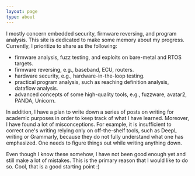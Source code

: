 ```yaml
---
layout: page
type: about
---
```



I mostly concern embedded security, firmware reversing, and program analysis. This site is dedicated to make some memory about my progress. Currently, I prioritize to share as the following: 
- firmware analysis, fuzz testing, and exploits on bare-metal and RTOS targets.
- firmware reversing, e.g., baseband, ECU, routers.
- hardware security, e.g., hardware-in-the-loop testing.
- practical program analysis, such as reaching definition analysis, dataflow analysis.
- advanced concepts of some high-quality tools, e.g., fuzzware, avatar2, PANDA, Unicorn.


In addition, I have a plan to write down a series of posts on writing for academic purposes in order to keep track of what I have learned. Moreover, I have found a lot of misconceptions. For example, it is insufficient to correct one's writing relying only on off-the-shelf tools, such as DeepL writing or Grammarly, because they do not fully understand what one has emphasized. One needs to figure things out while writing anything down.

Even though I know these somehow, I have not been good enough yet and still make a lot of mistakes. This is the primary reason that I would like to do so. Cool, that is a good starting point :)
